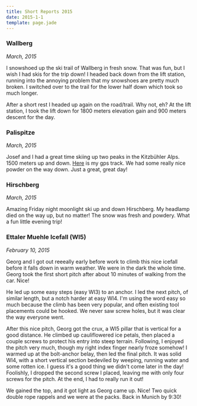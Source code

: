 ```yaml
---
title: Short Reports 2015
date: 2015-1-1
template: page.jade
---
```


### Wallberg
_March, 2015_

I snowshoed up the ski trail of Wallberg in fresh snow. That was fun, but I wish
I had skis for the trip down! I headed back down from the lift station, running
into the annoying problem that my snowshoes are pretty much broken. I switched
over to the trail for the lower half down which took so much longer.

After a short rest I headed up again on the road/trail. Why not, eh? At the lift
station, I took the lift down for 1800 meters elevation gain and 900 meters
descent for the day.

### Palispitze
_March, 2015_

Josef and I had a great time skiing up two peaks in the Kitzbühler Alps. 1500
meters up and down. [Here](http://www.gpsies.com/map.do?fileId=iceshhqvajiuhfkf)
is my gps track. We had some really nice powder on the way down. Just a great,
great day!


### Hirschberg
_March, 2015_

Amazing Friday night moonlight ski up and down Hirschberg. My headlamp died on
the way up, but no matter! The snow was fresh and powdery. What a fun little
evening trip!

### Ettaler Muehle Icefall (WI5)
_February 10, 2015_

Georg and I got out reeeally early before work to climb this nice icefall before
it falls down in warm weather. We were in the dark the whole time. Georg
took the first short pitch after about 10 minutes of walking from the car.
Nice!

He led up some easy steps (easy WI3) to an anchor. I led the next pitch, of
similar length, but a notch harder at easy WI4. I'm using the word easy so much
because the climb has been very popular, and often existing tool placements
could be hooked. We never saw screw holes, but it was clear the way everyone
went.

After this nice pitch, Georg got the crux, a WI5 pillar that is vertical for a
good distance. He climbed up cauliflowered ice petals, then placed a couple
screws to protect his entry into steep terrain. Following, I enjoyed the pitch
very much, though my right index finger nearly froze somehow! I warmed up at the
bolt-anchor belay, then led the final pitch. It was solid WI4, with a short
vertical section bedeviled by weeping, running water and some rotten ice.
I guess it's a good thing we didn't come later in the day! Foolishly, I dropped
the second screw I placed, leaving me with only four screws for the pitch. At
the end, I had to really run it out!

We gained the top, and it got light as Georg came up. Nice! Two quick double
rope rappels and we were at the packs. Back in Munich by 9:30!
                                                                                    
